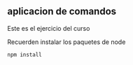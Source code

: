 ## aplicacion de comandos
Este es el ejercicio del curso

Recuerden instalar los paquetes de node

```
npm install
```